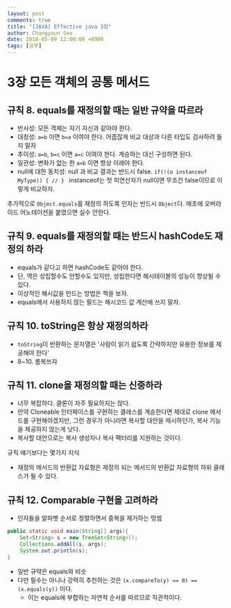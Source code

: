 ```yaml
---
layout: post
comments: true
title: "[JAVA] Effective java 3장"
author: Changyoun Seo
date: 2018-05-09 12:00:00 +0900
tags: [공부]
---
```


# 3장 모든 객체의 공통 메서드
## 규칙 8. equals를 재정의할 때는 일반 규약을 따르라
- 반사성: 모든 객체는 자기 자신과 같아야 한다.
- 대칭성: `a=b` 이면 `b=a` 이여야 한다. 어줍잖게 비교 대상과 다른 타입도 검사하려 들지 말자
- 추이성: `a=b`, `b=c` 이면 `a=c` 이여야 한다. 계승하는 대신 구성하면 된다.
- 일관성: 변화가 없는 한 `a=b` 이면 항상 이래야 한다.
- null에 대한 동치성: null 과 비교 결과는 반드시 false. `if(!(o instanceof MyType)) { // } ` instanceof는 첫 피연산자가 null이면 무조건 false이므로 이렇게 비교하자.

추가적으로 `Object.equals`를 재정의 하도록 인자는 반드시 `Object`다. 애초에 오버라이드 어노테이션을 붙였으면 실수 안한다.

## 규칙 9. equals를 재정의할 때는 반드시 hashCode도 재정의 하라
- equals가 같다고 하면 hashCode도 같아야 한다.
- 단, 역은 성립할수도 안할수도 있지만, 성립한다면 해시테이블의 성능이 향상될 수 있다.
- 이상적인 해시값을 만드는 방법은 책을 보자.
- equals에서 사용하지 않는 필드는 해시코드 값 계산에 쓰지 말자.

## 규칙 10. toString은 항상 재정의하라
- `toString`이 반환하는 문자열은 '사람이 읽기 쉽도록 간략하지만 유용한 정보를 제공해야 한다'
- 8~10. 롬복쓰자

## 규칙 11. clone을 재정의할 때는 신중하라
- 너무 복잡하다. 클론이 자주 필요하지는 않다.
- 만약 Cloneable 인터페이스를 구현하는 클래스를 계승한다면 제대로 clone 메서드를 구현해야겠지만, 그런 경우가 아니라면 복사할 대안을 제시하던가, 복사 기능을 제공하지 않는게 낫다.
- 복사할 대안으로는 복사 생성자나 복사 팩터리를 지원하는 것이다.

규칙 얘기보다는 몇가지 지식
- 재정의 메서드의 반환값 자료형은 재정의 되는 메서드의 반환값 자료형의 하위 클래스가 될 수 있다.

## 규칙 12. Comparable 구현을 고려하라
- 인자들을 알파벳 순서로 정렬하면서 중복을 제거하는 띵썸
```java
public static void main(String[] args){
    Set<String> s = new TreeSet<String>();
    Collections.addAll(s, args);
    System.out.println(s);
}
```
- 일반 규약은 equals와 비슷
- 다만 필수는 아니나 강력히 추천하는 것은 `(x.compareTo(y) == 0) == (x.equals(y))` 이다.
    - 이는 equals에 부합하는 자연적 순서를 따르므로 직관적이다.
    